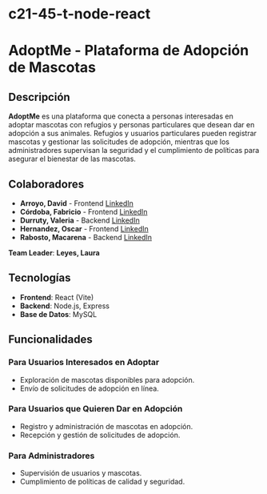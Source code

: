 # c21-45-t-node-react
# AdoptMe - Plataforma de Adopción de Mascotas

## Descripción
**AdoptMe** es una plataforma que conecta a personas interesadas en adoptar mascotas con refugios y personas particulares que desean dar en adopción a sus animales. Refugios y usuarios particulares pueden registrar mascotas y gestionar las solicitudes de adopción, mientras que los administradores supervisan la seguridad y el cumplimiento de políticas para asegurar el bienestar de las mascotas.

## Colaboradores
- **Arroyo, David** - Frontend [LinkedIn](https://www.linkedin.com/in/david-arroyo-469327195/)
- **Córdoba, Fabricio** - Frontend [LinkedIn](https://www.linkedin.com/in/fabricio-cordoba)
- **Durruty, Valeria** - Backend [LinkedIn](https://www.linkedin.com/in/valeria-edith-durruty/)
- **Hernandez, Oscar** - Frontend [LinkedIn](https://www.linkedin.com/in/oscar-hernandez-castellanos/)
- **Rabosto, Macarena** - Backend [LinkedIn](https://www.linkedin.com/in/macarena-rabosto/)

**Team Leader**: **Leyes, Laura**

## Tecnologías
- **Frontend**: React (Vite)
- **Backend**: Node.js, Express
- **Base de Datos**: MySQL

## Funcionalidades

### Para Usuarios Interesados en Adoptar
- Exploración de mascotas disponibles para adopción.
- Envío de solicitudes de adopción en línea.

### Para Usuarios que Quieren Dar en Adopción
- Registro y administración de mascotas en adopción.
- Recepción y gestión de solicitudes de adopción.

### Para Administradores
- Supervisión de usuarios y mascotas.
- Cumplimiento de políticas de calidad y seguridad.
